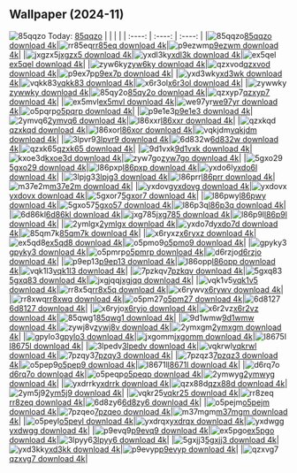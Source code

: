 ## Wallpaper (2024-11)
![85qqzo](https://w.wallhaven.cc/full/85/wallhaven-85qqzo.png) Today: [85qqzo](https://th.wallhaven.cc/small/85/85qqzo.jpg)
|      |      |      |
| :----: | :----: | :----: |
|![85qqzo](https://th.wallhaven.cc/small/85/85qqzo.jpg)[85qqzo download 4k](https://wallhaven.cc/w/85qqzo)|![rr85eq](https://th.wallhaven.cc/small/rr/rr85eq.jpg)[rr85eq download 4k](https://wallhaven.cc/w/rr85eq)|![p9ezwm](https://th.wallhaven.cc/small/p9/p9ezwm.jpg)[p9ezwm download 4k](https://wallhaven.cc/w/p9ezwm)|
|![jxgzx5](https://th.wallhaven.cc/small/jx/jxgzx5.jpg)[jxgzx5 download 4k](https://wallhaven.cc/w/jxgzx5)|![yxdl3k](https://th.wallhaven.cc/small/yx/yxdl3k.jpg)[yxdl3k download 4k](https://wallhaven.cc/w/yxdl3k)|![ex5qel](https://th.wallhaven.cc/small/ex/ex5qel.jpg)[ex5qel download 4k](https://wallhaven.cc/w/ex5qel)|
|![zyw6ky](https://th.wallhaven.cc/small/zy/zyw6ky.jpg)[zyw6ky download 4k](https://wallhaven.cc/w/zyw6ky)|![qzxvod](https://th.wallhaven.cc/small/qz/qzxvod.jpg)[qzxvod download 4k](https://wallhaven.cc/w/qzxvod)|![p9ex7p](https://th.wallhaven.cc/small/p9/p9ex7p.jpg)[p9ex7p download 4k](https://wallhaven.cc/w/p9ex7p)|
|![yxd3wk](https://th.wallhaven.cc/small/yx/yxd3wk.jpg)[yxd3wk download 4k](https://wallhaven.cc/w/yxd3wk)|![vqkk83](https://th.wallhaven.cc/small/vq/vqkk83.jpg)[vqkk83 download 4k](https://wallhaven.cc/w/vqkk83)|![x6r3ol](https://th.wallhaven.cc/small/x6/x6r3ol.jpg)[x6r3ol download 4k](https://wallhaven.cc/w/x6r3ol)|
|![zywwky](https://th.wallhaven.cc/small/zy/zywwky.jpg)[zywwky download 4k](https://wallhaven.cc/w/zywwky)|![85qy2o](https://th.wallhaven.cc/small/85/85qy2o.jpg)[85qy2o download 4k](https://wallhaven.cc/w/85qy2o)|![qzxyp7](https://th.wallhaven.cc/small/qz/qzxyp7.jpg)[qzxyp7 download 4k](https://wallhaven.cc/w/qzxyp7)|
|![ex5mvl](https://th.wallhaven.cc/small/ex/ex5mvl.jpg)[ex5mvl download 4k](https://wallhaven.cc/w/ex5mvl)|![we97yr](https://th.wallhaven.cc/small/we/we97yr.jpg)[we97yr download 4k](https://wallhaven.cc/w/we97yr)|![o5pqrp](https://th.wallhaven.cc/small/o5/o5pqrp.jpg)[o5pqrp download 4k](https://wallhaven.cc/w/o5pqrp)|
|![p9e1e3](https://th.wallhaven.cc/small/p9/p9e1e3.jpg)[p9e1e3 download 4k](https://wallhaven.cc/w/p9e1e3)|![2ymvq6](https://th.wallhaven.cc/small/2y/2ymvq6.jpg)[2ymvq6 download 4k](https://wallhaven.cc/w/2ymvq6)|![l86xxr](https://th.wallhaven.cc/small/l8/l86xxr.jpg)[l86xxr download 4k](https://wallhaven.cc/w/l86xxr)|
|![qzxkqd](https://th.wallhaven.cc/small/qz/qzxkqd.jpg)[qzxkqd download 4k](https://wallhaven.cc/w/qzxkqd)|![l86xor](https://th.wallhaven.cc/small/l8/l86xor.jpg)[l86xor download 4k](https://wallhaven.cc/w/l86xor)|![vqkjdm](https://th.wallhaven.cc/small/vq/vqkjdm.jpg)[vqkjdm download 4k](https://wallhaven.cc/w/vqkjdm)|
|![3lpvr9](https://th.wallhaven.cc/small/3l/3lpvr9.jpg)[3lpvr9 download 4k](https://wallhaven.cc/w/3lpvr9)|![6d832w](https://th.wallhaven.cc/small/6d/6d832w.jpg)[6d832w download 4k](https://wallhaven.cc/w/6d832w)|![qzxk65](https://th.wallhaven.cc/small/qz/qzxk65.jpg)[qzxk65 download 4k](https://wallhaven.cc/w/qzxk65)|
|![9d1vxk](https://th.wallhaven.cc/small/9d/9d1vxk.jpg)[9d1vxk download 4k](https://wallhaven.cc/w/9d1vxk)|![kxoe3d](https://th.wallhaven.cc/small/kx/kxoe3d.jpg)[kxoe3d download 4k](https://wallhaven.cc/w/kxoe3d)|![zyw7go](https://th.wallhaven.cc/small/zy/zyw7go.jpg)[zyw7go download 4k](https://wallhaven.cc/w/zyw7go)|
|![5gxo29](https://th.wallhaven.cc/small/5g/5gxo29.jpg)[5gxo29 download 4k](https://wallhaven.cc/w/5gxo29)|![l86pxp](https://th.wallhaven.cc/small/l8/l86pxp.jpg)[l86pxp download 4k](https://wallhaven.cc/w/l86pxp)|![yxdo6l](https://th.wallhaven.cc/small/yx/yxdo6l.jpg)[yxdo6l download 4k](https://wallhaven.cc/w/yxdo6l)|
|![3lpjg3](https://th.wallhaven.cc/small/3l/3lpjg3.jpg)[3lpjg3 download 4k](https://wallhaven.cc/w/3lpjg3)|![l86prr](https://th.wallhaven.cc/small/l8/l86prr.jpg)[l86prr download 4k](https://wallhaven.cc/w/l86prr)|![m37e2m](https://th.wallhaven.cc/small/m3/m37e2m.jpg)[m37e2m download 4k](https://wallhaven.cc/w/m37e2m)|
|![yxdovg](https://th.wallhaven.cc/small/yx/yxdovg.jpg)[yxdovg download 4k](https://wallhaven.cc/w/yxdovg)|![yxdovx](https://th.wallhaven.cc/small/yx/yxdovx.jpg)[yxdovx download 4k](https://wallhaven.cc/w/yxdovx)|![5gxor7](https://th.wallhaven.cc/small/5g/5gxor7.jpg)[5gxor7 download 4k](https://wallhaven.cc/w/5gxor7)|
|![l86pwy](https://th.wallhaven.cc/small/l8/l86pwy.jpg)[l86pwy download 4k](https://wallhaven.cc/w/l86pwy)|![5gxo57](https://th.wallhaven.cc/small/5g/5gxo57.jpg)[5gxo57 download 4k](https://wallhaven.cc/w/5gxo57)|![l86p3q](https://th.wallhaven.cc/small/l8/l86p3q.jpg)[l86p3q download 4k](https://wallhaven.cc/w/l86p3q)|
|![6d86kl](https://th.wallhaven.cc/small/6d/6d86kl.jpg)[6d86kl download 4k](https://wallhaven.cc/w/6d86kl)|![jxg785](https://th.wallhaven.cc/small/jx/jxg785.jpg)[jxg785 download 4k](https://wallhaven.cc/w/jxg785)|![l86p9l](https://th.wallhaven.cc/small/l8/l86p9l.jpg)[l86p9l download 4k](https://wallhaven.cc/w/l86p9l)|
|![2ymlgx](https://th.wallhaven.cc/small/2y/2ymlgx.jpg)[2ymlgx download 4k](https://wallhaven.cc/w/2ymlgx)|![yxdo7d](https://th.wallhaven.cc/small/yx/yxdo7d.jpg)[yxdo7d download 4k](https://wallhaven.cc/w/yxdo7d)|![85qm7k](https://th.wallhaven.cc/small/85/85qm7k.jpg)[85qm7k download 4k](https://wallhaven.cc/w/85qm7k)|
|![x6ryxz](https://th.wallhaven.cc/small/x6/x6ryxz.jpg)[x6ryxz download 4k](https://wallhaven.cc/w/x6ryxz)|![ex5qd8](https://th.wallhaven.cc/small/ex/ex5qd8.jpg)[ex5qd8 download 4k](https://wallhaven.cc/w/ex5qd8)|![o5pmo9](https://th.wallhaven.cc/small/o5/o5pmo9.jpg)[o5pmo9 download 4k](https://wallhaven.cc/w/o5pmo9)|
|![gpyky3](https://th.wallhaven.cc/small/gp/gpyky3.jpg)[gpyky3 download 4k](https://wallhaven.cc/w/gpyky3)|![o5pmrp](https://th.wallhaven.cc/small/o5/o5pmrp.jpg)[o5pmrp download 4k](https://wallhaven.cc/w/o5pmrp)|![d6rzjo](https://th.wallhaven.cc/small/d6/d6rzjo.jpg)[d6rzjo download 4k](https://wallhaven.cc/w/d6rzjo)|
|![p9ep13](https://th.wallhaven.cc/small/p9/p9ep13.jpg)[p9ep13 download 4k](https://wallhaven.cc/w/p9ep13)|![l86opp](https://th.wallhaven.cc/small/l8/l86opp.jpg)[l86opp download 4k](https://wallhaven.cc/w/l86opp)|![vqk1l3](https://th.wallhaven.cc/small/vq/vqk1l3.jpg)[vqk1l3 download 4k](https://wallhaven.cc/w/vqk1l3)|
|![7pzkqv](https://th.wallhaven.cc/small/7p/7pzkqv.jpg)[7pzkqv download 4k](https://wallhaven.cc/w/7pzkqv)|![5gxq83](https://th.wallhaven.cc/small/5g/5gxq83.jpg)[5gxq83 download 4k](https://wallhaven.cc/w/5gxq83)|![jxgjqq](https://th.wallhaven.cc/small/jx/jxgjqq.jpg)[jxgjqq download 4k](https://wallhaven.cc/w/jxgjqq)|
|![vqk1v5](https://th.wallhaven.cc/small/vq/vqk1v5.jpg)[vqk1v5 download 4k](https://wallhaven.cc/w/vqk1v5)|![rr8x5q](https://th.wallhaven.cc/small/rr/rr8x5q.jpg)[rr8x5q download 4k](https://wallhaven.cc/w/rr8x5q)|![x6rywv](https://th.wallhaven.cc/small/x6/x6rywv.jpg)[x6rywv download 4k](https://wallhaven.cc/w/x6rywv)|
|![rr8xwq](https://th.wallhaven.cc/small/rr/rr8xwq.jpg)[rr8xwq download 4k](https://wallhaven.cc/w/rr8xwq)|![o5pm27](https://th.wallhaven.cc/small/o5/o5pm27.jpg)[o5pm27 download 4k](https://wallhaven.cc/w/o5pm27)|![6d8127](https://th.wallhaven.cc/small/6d/6d8127.jpg)[6d8127 download 4k](https://wallhaven.cc/w/6d8127)|
|![x6ryjo](https://th.wallhaven.cc/small/x6/x6ryjo.jpg)[x6ryjo download 4k](https://wallhaven.cc/w/x6ryjo)|![x6r2vz](https://th.wallhaven.cc/small/x6/x6r2vz.jpg)[x6r2vz download 4k](https://wallhaven.cc/w/x6r2vz)|![85qwg1](https://th.wallhaven.cc/small/85/85qwg1.jpg)[85qwg1 download 4k](https://wallhaven.cc/w/85qwg1)|
|![9d1wmw](https://th.wallhaven.cc/small/9d/9d1wmw.jpg)[9d1wmw download 4k](https://wallhaven.cc/w/9d1wmw)|![zywj8v](https://th.wallhaven.cc/small/zy/zywj8v.jpg)[zywj8v download 4k](https://wallhaven.cc/w/zywj8v)|![2ymxgm](https://th.wallhaven.cc/small/2y/2ymxgm.jpg)[2ymxgm download 4k](https://wallhaven.cc/w/2ymxgm)|
|![gpylo3](https://th.wallhaven.cc/small/gp/gpylo3.jpg)[gpylo3 download 4k](https://wallhaven.cc/w/gpylo3)|![jxgomm](https://th.wallhaven.cc/small/jx/jxgomm.jpg)[jxgomm download 4k](https://wallhaven.cc/w/jxgomm)|![l8675l](https://th.wallhaven.cc/small/l8/l8675l.jpg)[l8675l download 4k](https://wallhaven.cc/w/l8675l)|
|![3lpedv](https://th.wallhaven.cc/small/3l/3lpedv.jpg)[3lpedv download 4k](https://wallhaven.cc/w/3lpedv)|![vqkrwl](https://th.wallhaven.cc/small/vq/vqkrwl.jpg)[vqkrwl download 4k](https://wallhaven.cc/w/vqkrwl)|![7pzqy3](https://th.wallhaven.cc/small/7p/7pzqy3.jpg)[7pzqy3 download 4k](https://wallhaven.cc/w/7pzqy3)|
|![7pzqz3](https://th.wallhaven.cc/small/7p/7pzqz3.jpg)[7pzqz3 download 4k](https://wallhaven.cc/w/7pzqz3)|![o5pep9](https://th.wallhaven.cc/small/o5/o5pep9.jpg)[o5pep9 download 4k](https://wallhaven.cc/w/o5pep9)|![l8671l](https://th.wallhaven.cc/small/l8/l8671l.jpg)[l8671l download 4k](https://wallhaven.cc/w/l8671l)|
|![d6rq7o](https://th.wallhaven.cc/small/d6/d6rq7o.jpg)[d6rq7o download 4k](https://wallhaven.cc/w/d6rq7o)|![o5peqp](https://th.wallhaven.cc/small/o5/o5peqp.jpg)[o5peqp download 4k](https://wallhaven.cc/w/o5peqp)|![2ymwyg](https://th.wallhaven.cc/small/2y/2ymwyg.jpg)[2ymwyg download 4k](https://wallhaven.cc/w/2ymwyg)|
|![yxdrrk](https://th.wallhaven.cc/small/yx/yxdrrk.jpg)[yxdrrk download 4k](https://wallhaven.cc/w/yxdrrk)|![qzx88d](https://th.wallhaven.cc/small/qz/qzx88d.jpg)[qzx88d download 4k](https://wallhaven.cc/w/qzx88d)|![2ym5j9](https://th.wallhaven.cc/small/2y/2ym5j9.jpg)[2ym5j9 download 4k](https://wallhaven.cc/w/2ym5j9)|
|![vqkr25](https://th.wallhaven.cc/small/vq/vqkr25.jpg)[vqkr25 download 4k](https://wallhaven.cc/w/vqkr25)|![rr8zeq](https://th.wallhaven.cc/small/rr/rr8zeq.jpg)[rr8zeq download 4k](https://wallhaven.cc/w/rr8zeq)|![6d8zy6](https://th.wallhaven.cc/small/6d/6d8zy6.jpg)[6d8zy6 download 4k](https://wallhaven.cc/w/6d8zy6)|
|![o5pejm](https://th.wallhaven.cc/small/o5/o5pejm.jpg)[o5pejm download 4k](https://wallhaven.cc/w/o5pejm)|![7pzqeo](https://th.wallhaven.cc/small/7p/7pzqeo.jpg)[7pzqeo download 4k](https://wallhaven.cc/w/7pzqeo)|![m37mgm](https://th.wallhaven.cc/small/m3/m37mgm.jpg)[m37mgm download 4k](https://wallhaven.cc/w/m37mgm)|
|![o5peyl](https://th.wallhaven.cc/small/o5/o5peyl.jpg)[o5peyl download 4k](https://wallhaven.cc/w/o5peyl)|![yxdrqx](https://th.wallhaven.cc/small/yx/yxdrqx.jpg)[yxdrqx download 4k](https://wallhaven.cc/w/yxdrqx)|![yxdwgg](https://th.wallhaven.cc/small/yx/yxdwgg.jpg)[yxdwgg download 4k](https://wallhaven.cc/w/yxdwgg)|
|![p9evq9](https://th.wallhaven.cc/small/p9/p9evq9.jpg)[p9evq9 download 4k](https://wallhaven.cc/w/p9evq9)|![ex5pgo](https://th.wallhaven.cc/small/ex/ex5pgo.jpg)[ex5pgo download 4k](https://wallhaven.cc/w/ex5pgo)|![3lpyy6](https://th.wallhaven.cc/small/3l/3lpyy6.jpg)[3lpyy6 download 4k](https://wallhaven.cc/w/3lpyy6)|
|![5gxjj3](https://th.wallhaven.cc/small/5g/5gxjj3.jpg)[5gxjj3 download 4k](https://wallhaven.cc/w/5gxjj3)|![yxd3kk](https://th.wallhaven.cc/small/yx/yxd3kk.jpg)[yxd3kk download 4k](https://wallhaven.cc/w/yxd3kk)|![p9evyp](https://th.wallhaven.cc/small/p9/p9evyp.jpg)[p9evyp download 4k](https://wallhaven.cc/w/p9evyp)|
|![qzxvg7](https://th.wallhaven.cc/small/qz/qzxvg7.jpg)[qzxvg7 download 4k](https://wallhaven.cc/w/qzxvg7)|
